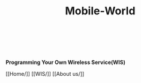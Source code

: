    # <header>Mobile-World</header>

**Programming Your Own Wireless Service(WIS)**
 
 [[Home/]] [[WIS/]] [[About us/]]
 
 
